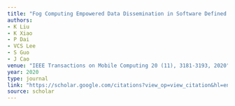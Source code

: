 ```yaml
---
title: "Fog Computing Empowered Data Dissemination in Software Defined Heterogeneous Vanets"
authors:
- K Liu
- K Xiao
- P Dai
- VCS Lee
- S Guo
- J Cao
venue: "IEEE Transactions on Mobile Computing 20 (11), 3181-3193, 2020"
year: 2020
type: journal
link: "https://scholar.google.com/citations?view_op=view_citation&hl=en&user=xtXbq_AAAAAJ&pagesize=100&citation_for_view=xtXbq_AAAAAJ:MXK_kJrjxJIC"
source: scholar
---
```

